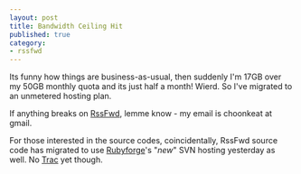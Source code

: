 ```yaml
---
layout: post
title: Bandwidth Ceiling Hit
published: true
category:
- rssfwd
---
```

Its funny how things are business-as-usual, then suddenly I'm 17GB over my 50GB monthly quota and its just half a month! Wierd. So I've migrated to an unmetered hosting plan.

If anything breaks on [RssFwd](http://www.rssfwd.com/), lemme know - my email is choonkeat at gmail.

For those interested in the source codes, coincidentally, RssFwd source code has migrated to use [Rubyforge](http://rubyforge.org/)'s "_new_" SVN hosting yesterday as well. No [Trac](http://www.edgewall.com/trac/) yet though.

